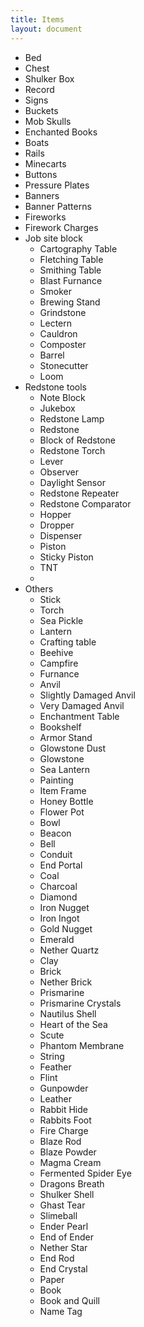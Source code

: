 ```yaml
---
title: Items
layout: document
---
```

- Bed
- Chest
- Shulker Box
- Record
- Signs
- Buckets
- Mob Skulls
- Enchanted Books
- Boats
- Rails
- Minecarts
- Buttons
- Pressure Plates
- Banners
- Banner Patterns
- Fireworks
- Firework Charges
- Job site block
    - Cartography Table
    - Fletching Table
    - Smithing Table
    - Blast Furnance
    - Smoker
    - Brewing Stand
    - Grindstone
    - Lectern
    - Cauldron
    - Composter
    - Barrel
    - Stonecutter
    - Loom
- Redstone tools
    - Note Block
    - Jukebox
    - Redstone Lamp
    - Redstone
    - Block of Redstone
    - Redstone Torch
    - Lever
    - Observer
    - Daylight Sensor
    - Redstone Repeater
    - Redstone Comparator
    - Hopper
    - Dropper
    - Dispenser
    - Piston
    - Sticky Piston
    - TNT
    -
- Others
    - Stick
    - Torch
    - Sea Pickle
    - Lantern
    - Crafting table
    - Beehive
    - Campfire
    - Furnance
    - Anvil
    - Slightly Damaged Anvil
    - Very Damaged Anvil
    - Enchantment Table
    - Bookshelf
    - Armor Stand
    - Glowstone Dust
    - Glowstone
    - Sea Lantern
    - Painting
    - Item Frame
    - Honey Bottle
    - Flower Pot
    - Bowl
    - Beacon
    - Bell
    - Conduit
    - End Portal
    - Coal
    - Charcoal
    - Diamond
    - Iron Nugget
    - Iron Ingot
    - Gold Nugget
    - Emerald
    - Nether Quartz
    - Clay
    - Brick
    - Nether Brick
    - Prismarine
    - Prismarine Crystals
    - Nautilus Shell
    - Heart of the Sea
    - Scute
    - Phantom Membrane
    - String
    - Feather
    - Flint
    - Gunpowder
    - Leather
    - Rabbit Hide
    - Rabbits Foot
    - Fire Charge
    - Blaze Rod
    - Blaze Powder
    - Magma Cream
    - Fermented Spider Eye
    - Dragons Breath
    - Shulker Shell
    - Ghast Tear
    - Slimeball
    - Ender Pearl
    - End of Ender
    - Nether Star
    - End Rod
    - End Crystal
    - Paper
    - Book
    - Book and Quill
    - Name Tag
